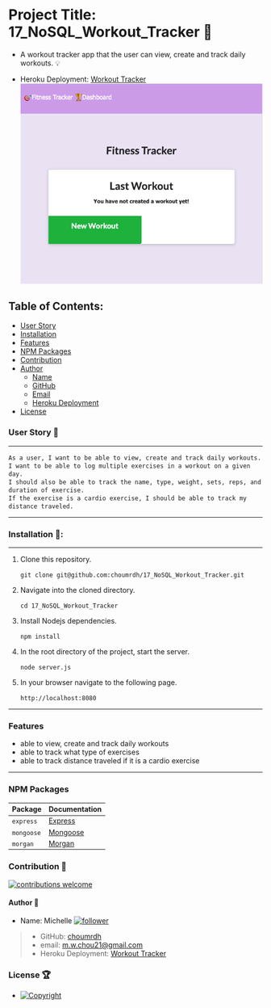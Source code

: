 # Project Title: 17_NoSQL_Workout_Tracker :raised_hands:
  - A workout tracker app that the user can view, create and track daily workouts. :bulb: 

  - Heroku Deployment: [Workout Tracker](https://nosql17-workout-tracker.herokuapp.com)
  ![WorkoutTracker](/public/image/ScreenShot_WorkoutTracker.png)

  ## Table of Contents:
  - [User Story](#user-story-speech_balloon)
  - [Installation](#installation-floppy_disk)
  - [Features](#Features)
  - [NPM Packages](#npm-packages)
  - [Contribution](#contribution-handshake)
  - [Author](#author-bust_in_silhouette)
    - [Name](#author-bust_in_silhouette)
    - [GitHub](#author-bust_in_silhouette)
    - [Email](#author-bust_in_silhouette)
    - [Heroku Deployment](#author-bust_in_silhouette)
  - [License](#license-trophy)
  
  ### User Story :speech_balloon:
  ---
  ```
  As a user, I want to be able to view, create and track daily workouts. 
  I want to be able to log multiple exercises in a workout on a given day. 
  I should also be able to track the name, type, weight, sets, reps, and duration of exercise. 
  If the exercise is a cardio exercise, I should be able to track my distance traveled.
  ```
  ---
  ###  Installation :floppy_disk::
  ---
1. Clone this repository.
    ```
    git clone git@github.com:choumrdh/17_NoSQL_Workout_Tracker.git
    ```
1. Navigate into the cloned directory.
    ```
    cd 17_NoSQL_Workout_Tracker
    ```
1. Install Nodejs dependencies.
    ```
    npm install
    ```
1. In the root directory of the project, start the server.
    ```
    node server.js
    ```
1. In your browser navigate to the following page.
    ```
    http://localhost:8080
    ```
---
  ### Features
  - able to view, create and track daily workouts
  - able to track what type of exercises
  - able to track distance traveled if it is a cardio exercise
--- 
 ### NPM Packages
| Package | Documentation |
| ----------- | ----------- |
| `express` | [Express](https://www.npmjs.com/package/express) |
| `mongoose` | [Mongoose](https://www.npmjs.com/package/mongoose) |
| `morgan` | [Morgan](https://www.npmjs.com/package/morgan) |

 ### Contribution :handshake: 
 
 [![contributions welcome](https://img.shields.io/badge/contributions-welcome-brightgreen.svg?style=flat)](https://github.com/choumrdh/17_NoSQL_Workout_Tracker/issues)
  
  #### 	Author :bust_in_silhouette:
   - Name: Michelle [![follower](https://img.shields.io/github/followers/choumrdh?label=follower&style=social)](https://github.com/choumrdh?tab=followers)
  
  > - GitHub: [choumrdh](https://github.com/choumrdh)
  > - email: m.w.chou21@gmail.com
  > - Heroku Deployment: [Workout Tracker](https://nosql17-workout-tracker.herokuapp.com)
  
 ### License :trophy:
   - [![Copyright](https://img.shields.io/badge/Copyright-Michelle-blue)](https://github.com/choumrdh)
  
